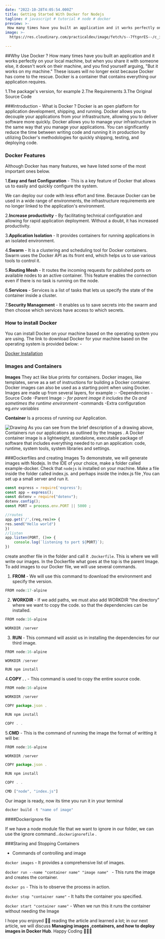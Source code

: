 ```yaml
---
date: "2022-10-28T4:05:54.000Z"
title: Getting Started With Docker for Nodejs
tagline: # javascript # tutorial # node # docker
preview: >-
 How many times have you built an application and it works perfectly on your local machine, but when you share it with someone else, it doesn't work on their machine, and you find yourself arguing, "But it works on my machine."
image: >-
  https://res.cloudinary.com/practicaldev/image/fetch/s--7ftgnrES--/c_imagga_scale,f_auto,fl_progressive,h_420,q_auto,w_1000/https://dev-to-uploads.s3.amazonaws.com/uploads/articles/c8erz6sztgw7s5pzqjta.png
  
---
```


##Why Use Docker ?
How many times have you built an application and it works perfectly on your local machine, but when you share it with someone else, it doesn't work on their machine, and you find yourself arguing, "But it works on my machine."
These issues will no longer exist because Docker has come to the rescue.
Docker is a container that contains everything our application requires.

1.The package's version, for example
2.The Requirements
3.The Original Source Code

###Introduction - What is Docker ? 
Docker is an open platform for application development, shipping, and running. Docker allows you to decouple your applications from your infrastructure, allowing you to deliver software more quickly. Docker allows you to manage your infrastructure in the same way that you manage your applications. You can significantly reduce the time between writing code and running it in production by utilizing Docker's methodologies for quickly shipping, testing, and deploying code.

### Docker Features 
Although Docker has many features, we have listed some of the most important ones below.

1.**Easy and fast Configuration** - This is a key feature of Docker that allows us to easily and quickly configure the system.

We can deploy our code with less effort and time. Because Docker can be used in a wide range of environments, the infrastructure requirements are no longer linked to the application's environment.

2.**Increase productivity** - By facilitating technical configuration and allowing for rapid application deployment. Without a doubt, it has increased productivity.

3.**Application Isolation** - It provides containers for running applications in an isolated environment.

4.**Swarm** - It is a clustering and scheduling tool for Docker containers. Swarm uses the Docker API as its front end, which helps us to use various tools to control it.

5.**Routing Mesh** - It routes the incoming requests for published ports on available nodes to an active container. This feature enables the connection even if there is no task is running on the node.

6.**Services** - Services is a list of tasks that lets us specify the state of the container inside a cluster.

7.**Security Management** - It enables us to save secrets into the swarm and then choose which services have access to which secrets.


### How to install Docker 
You can install Docker on your machine based on the operating system you are using. The link to download Docker for your machine based on the operating system is provided below: -

[Docker Installation](https://docs.docker.com/get-started/)

### Images and Containers 
**Images**
They act like blue prints for containers.
Docker images, like templates, serve as a set of instructions for building a Docker container. Docker images can also be used as a starting point when using Docker.
Images are made up from several layers, for example :-
-Dependencies
-Source Code
-Parent Image :- *for parent image it includes the Os and sometimes the runtime environment*
-commands
-Extra configuration eg.*env variables*

**Container**
Is a process of running our Application.

![Drawing](https://dev-to-uploads.s3.amazonaws.com/uploads/articles/pptoltprbnq3e54tzlv1.png)
As you can see from the brief description of a drawing above,
Containers run our applications as outlined by the Images .
A Docker container image is a lightweight, standalone, executable package of software that includes everything needed to run an application: code, runtime, system tools, system libraries and settings.

###Dockerfiles and creating Images
To demonstrate, we will generate images with Nodejs.
In the IDE of your choice, make a folder called example-docker.
Check that `nodejs` is installed on your machine.
Make a file inside the folder called index.js.
and perhaps inside the index.js file ,You can set up a small server and run it.

```JavaScript
const express = require('express');
const app = express();
const dotenv = require("dotenv");
dotenv.config();
const PORT = process.env.PORT || 5000 ;

//routes
app.get('/',(req,res)=> {
res.send("Hello world")
})
//listen
app.listen(PORT, ()=> {
    console.log(`listening to port ${PORT}`);
})
```
create another file in the folder and call it `.Dockerfile`.
This is where we will write our images.
In the Dockerfile what goes at the top is the parent Image.
To add images to our Docker file, we will use several commands.

1. **FROM** - We will use this command to download the environment and specify the version.

```JavaScript
FROM node:17-alpine
```
2. **WORKDIR** - If we add paths, we must also add WORKDIR "the directory" where we want to copy the code. so that the dependencies can be installed.

```JavaScript
FROM node:16-alpine

WORKDIR /server
```
3. **RUN** -  This command will assist us in installing the dependencies for our third image.

```JavaScript 
FROM node:16-alpine

WORKDIR /server

RUN npm install
```
4.**COPY . .** - This command is used to copy the entire source code.
```JavaScript 
FROM node:16-alpine

WORKDIR /server

COPY package.json .

RUN npm install

COPY . .
```
5.**CMD** - This is the command of running the image
the format of writting it will be:

```JavaScript
FROM node:16-alpine

WORKDIR /server

COPY package.json .

RUN npm install

COPY . .

CMD ["node", "index.js"]
```
Our image is ready, now its time you run it in your terminal

```JavaScript
docker build -t "name of image"
```

####Dockerignore file 

If we have a node module file that we want to ignore in our folder, we can use the ignore command.`.dockerignorefile` .

###Staring and Stopping Containers 
- Commands of controlling and image

`docker images` - It provides a comprehensive list of images.

`docker run --name "container name" "image name" ` - This runs the image and creates the container.

`docker ps` - This is to observe the process in action.

`docker stop "container name"` - It halts the container you specified.

`docker start "container name"` - When we run this it runs the container without needing the Image

I hope you enjoyed 🤗🤗 reading the article and learned a lot; in our next article, we will discuss **Managing images ,containers, and how to deploy images in Docker Hub**. Happy Coding 🎉🎉✨
